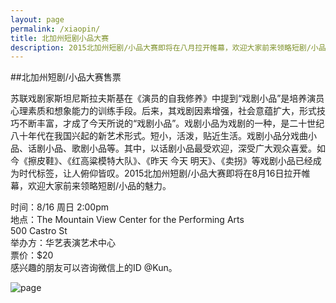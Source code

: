 ```yaml
---
layout: page 
permalink: /xiaopin/
title: 北加州短剧小品大赛 
description: 2015北加州短剧/小品大赛即将在八月拉开帷幕，欢迎大家前来领略短剧/小品的魅力。
---
```


##北加州短剧/小品大赛售票

苏联戏剧家斯坦尼斯拉夫斯基在《演员的自我修养》中提到“戏剧小品”是培养演员心理素质和想象能力的训练手段。后来，其戏剧因素增强，社会意蕴扩大，形式技巧不断丰富，才成了今天所说的“戏剧小品”。戏剧小品为戏剧的一种，是二十世纪八十年代在我国兴起的新艺术形式。短小，活泼，贴近生活。戏剧小品分戏曲小品、话剧小品、歌剧小品等。其中，以话剧小品最受欢迎，深受广大观众喜爱。如今《擦皮鞋》、《红高粱模特大队》、《昨天 今天 明天》、《卖拐》等戏剧小品已经成为时代标签，让人俯仰皆叹。2015北加州短剧/小品大赛即将在8月16日拉开帷幕，欢迎大家前来领略短剧/小品的魅力。

时间：8/16 周日 2:00pm<br>
地点：The Mountain View Center for the Performing Arts<br>
500 Castro St<br>
举办方：华艺表演艺术中心<br>
票价：$20 <br>
感兴趣的朋友可以咨询微信上的ID @Kun。<br>

![page](/img/xiaopin.jpg)

